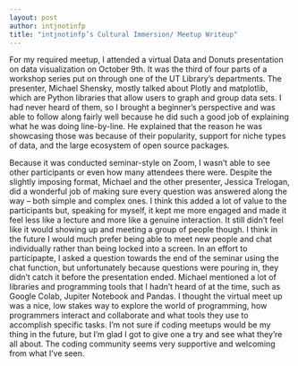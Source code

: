```yaml
---
layout: post
author: intjnotinfp
title: "intjnotinfp’s Cultural Immersion/ Meetup Writeup"
---
```


For my required meetup, I attended a virtual Data and Donuts presentation on data visualization on October 9th. It was the third of four parts of a workshop series put on through one of the UT Library’s departments. The presenter, Michael Shensky, mostly talked about Plotly and matplotlib, which are Python libraries that allow users to graph and group data sets. I had never heard of them, so I brought a beginner’s perspective and was able to follow along fairly well because he did such a good job of explaining what he was doing line-by-line. He explained that the reason he was showcasing those was because of their popularity, support for niche types of data, and the large ecosystem of open source packages.

Because it was conducted seminar-style on Zoom, I wasn’t able to see other participants or even how many attendees there were. Despite the slightly imposing format, Michael and the other presenter, Jessica Trelogan, did a wonderful job of making sure every question was answered along the way – both simple and complex ones. I think this added a lot of value to the participants but, speaking for myself, it kept me more engaged and made it feel less like a lecture and more like a genuine interaction. It still didn’t feel like it would showing up and meeting a group of people though. I think in the future I would much prefer being able to meet new people and chat individually rather than being locked into a screen. In an effort to participapte, I asked a question towards the end of the seminar using the chat function, but unfortunately because questions were pouring in, they didn’t catch it before the presentation ended. Michael mentioned a lot of libraries and programming tools that I hadn’t heard of at the time, such as Google Colab, Jupiter Notebook and Pandas. I thought the virtual meet up was a nice, low stakes way to explore the world of programming, how programmers interact and collaborate and what tools they use to accomplish specific tasks. I’m not sure if coding meetups would be my thing in the future, but I’m glad I got to give one a try and see what they’re all about. The coding community seems very supportive and welcoming from what I’ve seen.
